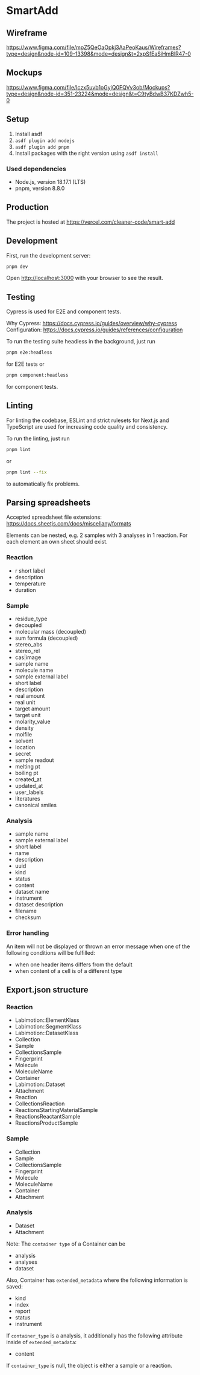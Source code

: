 # SmartAdd

## Wireframe

<https://www.figma.com/file/mpZ5QeOaOpkj3AaPeoKaus/Wireframes?type=design&node-id=109-13398&mode=design&t=2xpSfEaSiHmBlR47-0>

## Mockups

<https://www.figma.com/file/Iczx5uvb1oGyjQ0FQVv3ob/Mockups?type=design&node-id=351-23224&mode=design&t=C9tyBdwB37KDZwh5-0>

## Setup

1. Install asdf
2. `asdf plugin add nodejs`
3. `asdf plugin add pnpm`
4. Install packages with the right version using `asdf install`

### Used dependencies

- Node.js, version 18.17.1 (LTS)
- pnpm, version 8.8.0

## Production

The project is hosted at
<https://vercel.com/cleaner-code/smart-add>

## Development

First, run the development server:

```bash
pnpm dev
```

Open [http://localhost:3000](http://localhost:3000) with your browser to see the result.

## Testing

Cypress is used for E2E and component tests.

Why Cypress: <https://docs.cypress.io/guides/overview/why-cypress>
Configuration: <https://docs.cypress.io/guides/references/configuration>

To run the testing suite headless in the background, just run

```bash
pnpm e2e:headless
```

for E2E tests or

```bash
pnpm component:headless
```

for component tests.

## Linting

For linting the codebase, ESLint and strict rulesets for Next.js and TypeScript are used for increasing code quality and consistency.

To run the linting, just run

```bash
pnpm lint
```

or

```bash
pnpm lint --fix
```

to automatically fix problems.

## Parsing spreadsheets

Accepted spreadsheet file extensions: <https://docs.sheetjs.com/docs/miscellany/formats>

Elements can be nested, e.g. 2 samples with 3 analyses in 1 reaction. For each element an own sheet should exist.

### Reaction

- r short label
- description
- temperature
- duration

### Sample

- residue_type
- decoupled
- molecular mass (decoupled)
- sum formula (decoupled)
- stereo_abs
- stereo_rel
- cas|image
- sample name
- molecule name
- sample external label
- short label
- description
- real amount
- real unit
- target amount
- target unit
- molarity_value
- density
- molfile
- solvent
- location
- secret
- sample readout
- melting pt
- boiling pt
- created_at
- updated_at
- user_labels
- literatures
- canonical smiles

### Analysis

- sample name
- sample external label
- short label
- name
- description
- uuid
- kind
- status
- content
- dataset name
- instrument
- dataset description
- filename
- checksum

### Error handling

An item will not be displayed or thrown an error message when one of the following conditions will be fulfilled:

- when one header items differs from the default
- when content of a cell is of a different type

## Export.json structure

### Reaction

- Labimotion::ElementKlass
- Labimotion::SegmentKlass
- Labimotion::DatasetKlass
- Collection
- Sample
- CollectionsSample
- Fingerprint
- Molecule
- MoleculeName
- Container
- Labimotion::Dataset
- Attachment
- Reaction
- CollectionsReaction
- ReactionsStartingMaterialSample
- ReactionsReactantSample
- ReactionsProductSample

### Sample

- Collection
- Sample
- CollectionsSample
- Fingerprint
- Molecule
- MoleculeName
- Container
- Attachment

### Analysis

- Dataset
- Attachment

Note: The `container type` of a Container can be

- analysis
- analyses
- dataset

Also, Container has `extended_metadata` where the following information is saved:

- kind
- index
- report
- status
- instrument

If `container_type` is a analysis, it additionally has the following attribute inside of `extended_metadata`:

- content

If `container_type` is null, the object is either a sample or a reaction.
